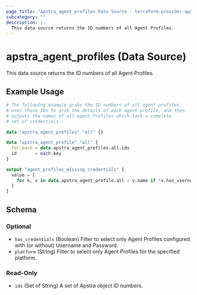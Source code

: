 ```yaml
---
page_title: "apstra_agent_profiles Data Source - terraform-provider-apstra"
subcategory: ""
description: |-
  This data source returns the ID numbers of all Agent Profiles.
---
```


# apstra_agent_profiles (Data Source)

This data source returns the ID numbers of all Agent Profiles.

## Example Usage

```terraform
# The following example grabs the ID numbers of all agent profiles,
# uses those IDs to grab the details of each agent profile, and then
# outputs the names of all Agent Profiles which lack a complete
# set of credentials.

data "apstra_agent_profiles" "all" {}

data "apstra_agent_profile" "all" {
  for_each = data.apstra_agent_profiles.all.ids
  id       = each.key
}

output "agent_profiles_missing_credentials" {
  value = [
    for k, v in data.apstra_agent_profile.all : v.name if !v.has_username || !v.has_password
  ]
}
```

<!-- schema generated by tfplugindocs -->
## Schema

### Optional

- `has_credentials` (Boolean) Filter to select only Agent Profiles configured with (or without) Username and Password.
- `platform` (String) Filter to select only Agent Profiles for the specified platform.

### Read-Only

- `ids` (Set of String) A set of Apstra object ID numbers.
